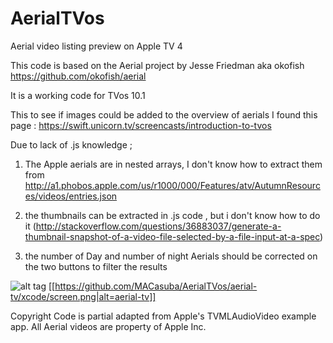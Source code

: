 # AerialTVos
Aerial video listing preview on Apple TV 4


This code is based on the Aerial project by Jesse Friedman aka okofish
https://github.com/okofish/aerial

It is a working code for TVos 10.1

This to see if images could be added to the overview of aerials
I found this page : https://swift.unicorn.tv/screencasts/introduction-to-tvos

Due to lack of .js knowledge ;

1. The Apple aerials are in nested arrays, I don't know how to extract them from http://a1.phobos.apple.com/us/r1000/000/Features/atv/AutumnResources/videos/entries.json

2. the thumbnails can be extracted in .js code , but i don't know how to do it (http://stackoverflow.com/questions/36883037/generate-a-thumbnail-snapshot-of-a-video-file-selected-by-a-file-input-at-a-spec)

3. the number of Day and number of night Aerials should be corrected on the two buttons to filter the results

![alt tag](https://raw.githubusercontent.com/MACasuba/AerialTVos/aerial-tv/xcode/screen.png)
[[https://github.com/MACasuba/AerialTVos/aerial-tv/xcode/screen.png|alt=aerial-tv]]

Copyright
Code is partial adapted from Apple's TVMLAudioVideo example app. All Aerial videos are property of Apple Inc.
